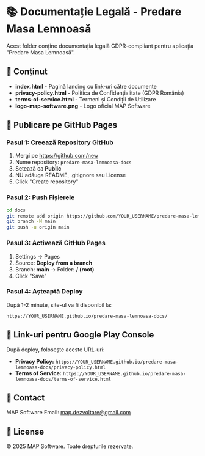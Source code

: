 # 📚 Documentație Legală - Predare Masa Lemnoasă

Acest folder conține documentația legală GDPR-compliant pentru aplicația "Predare Masa Lemnoasă".

## 📁 Conținut

- **index.html** - Pagină landing cu link-uri către documente
- **privacy-policy.html** - Politica de Confidențialitate (GDPR România)
- **terms-of-service.html** - Termeni și Condiții de Utilizare
- **logo-map-software.png** - Logo oficial MAP Software

## 🚀 Publicare pe GitHub Pages

### Pasul 1: Creează Repository GitHub

1. Mergi pe https://github.com/new
2. Nume repository: `predare-masa-lemnoasa-docs`
3. Setează ca **Public**
4. NU adăuga README, .gitignore sau License
5. Click "Create repository"

### Pasul 2: Push Fișierele

```bash
cd docs
git remote add origin https://github.com/YOUR_USERNAME/predare-masa-lemnoasa-docs.git
git branch -M main
git push -u origin main
```

### Pasul 3: Activează GitHub Pages

1. Settings → Pages
2. Source: **Deploy from a branch**
3. Branch: **main** → Folder: **/ (root)**
4. Click "Save"

### Pasul 4: Așteaptă Deploy

După 1-2 minute, site-ul va fi disponibil la:
```
https://YOUR_USERNAME.github.io/predare-masa-lemnoasa-docs/
```

## 🔗 Link-uri pentru Google Play Console

După deploy, folosește aceste URL-uri:

- **Privacy Policy:** `https://YOUR_USERNAME.github.io/predare-masa-lemnoasa-docs/privacy-policy.html`
- **Terms of Service:** `https://YOUR_USERNAME.github.io/predare-masa-lemnoasa-docs/terms-of-service.html`

## 📧 Contact

MAP Software
Email: map.dezvoltare@gmail.com

## 📝 License

© 2025 MAP Software. Toate drepturile rezervate.
